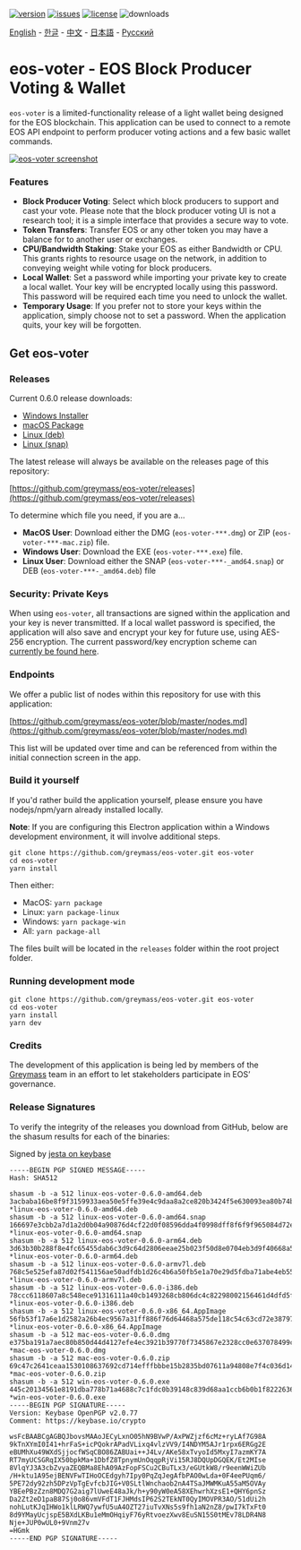 [![version](https://img.shields.io/github/release/greymass/eos-voter/all.svg)](https://github.com/greymass/eos-voter/releases)
[![issues](https://img.shields.io/github/issues/greymass/eos-voter.svg)](https://github.com/greymass/eos-voter/issues)
[![license](https://img.shields.io/badge/license-MIT-blue.svg)](https://raw.githubusercontent.com/greymass/eos-voter/master/LICENSE)
![downloads](https://img.shields.io/github/downloads/greymass/eos-voter/total.svg)

[English](https://github.com/greymass/eos-voter/blob/master/README.md) - [한글](https://github.com/greymass/eos-voter/blob/master/README.kr.md) - [中文](https://github.com/greymass/eos-voter/blob/master/README.zh.md) - [日本語](https://github.com/greymass/eos-voter/blob/master/README.ja.md) - [Русский](https://github.com/greymass/eos-voter/blob/master/README.ru.md)

# eos-voter - EOS Block Producer Voting & Wallet

`eos-voter` is a limited-functionality release of a light wallet being designed for the EOS blockchain. This application can be used to connect to a remote EOS API endpoint to perform producer voting actions and a few basic wallet commands.

[![eos-voter screenshot](https://raw.githubusercontent.com/greymass/eos-voter/master/eos-voter.png)](https://raw.githubusercontent.com/greymass/eos-voter/master/eos-voter.png)

### Features

- **Block Producer Voting**: Select which block producers to support and cast your vote. Please note that the block producer voting UI is not a research tool; it is a simple interface that provides a secure way to vote.
- **Token Transfers**: Transfer EOS or any other token you may have a balance for to another user or exchanges.
- **CPU/Bandwidth Staking**: Stake your EOS as either Bandwidth or CPU. This grants rights to resource usage on the network, in addition to conveying weight while voting for block producers.
- **Local Wallet**: Set a password while importing your private key to create a local wallet. Your key will be encrypted locally using this password. This password will be required each time you need to unlock the wallet.
- **Temporary Usage**: If you prefer not to store your keys within the application, simply choose not to set a password. When the application quits, your key will be forgotten.

## Get eos-voter

### Releases

Current 0.6.0 release downloads:

- [Windows Installer](https://github.com/greymass/eos-voter/releases/download/v0.6.0/win-eos-voter-0.6.0.exe)
- [macOS Package](https://github.com/greymass/eos-voter/releases/download/v0.6.0/mac-eos-voter-0.6.0.dmg)
- [Linux (deb)](https://github.com/greymass/eos-voter/releases/download/v0.6.0/linux-eos-voter-0.6.0-amd64.deb)
- [Linux (snap)](https://github.com/greymass/eos-voter/releases/download/v0.6.0/linux-eos-voter-0.6.0-amd64.snap)

The latest release will always be available on the releases page of this repository:

[https://github.com/greymass/eos-voter/releases](https://github.com/greymass/eos-voter/releases)

To determine which file you need, if you are a...

- **MacOS User**: Download either the DMG (`eos-voter-***.dmg`) or ZIP (`eos-voter-***-mac.zip`) file.
- **Windows User**: Download the EXE (`eos-voter-***.exe`) file.
- **Linux User**: Download either the SNAP (`eos-voter-***-_amd64.snap`) or DEB (`eos-voter-***-_amd64.deb`) file

### Security: Private Keys

When using `eos-voter`, all transactions are signed within the application and your key is never transmitted. If a local wallet password is specified, the application will also save and encrypt your key for future use, using AES-256 encryption. The current password/key encryption scheme can [currently be found here](https://github.com/aaroncox/eos-voter/blob/master/app/shared/actions/wallet.js#L71-L86).

### Endpoints

We offer a public list of nodes within this repository for use with this application:

[https://github.com/greymass/eos-voter/blob/master/nodes.md](https://github.com/greymass/eos-voter/blob/master/nodes.md)

This list will be updated over time and can be referenced from within the initial connection screen in the app.

### Build it yourself

If you'd rather build the application yourself, please ensure you have nodejs/npm/yarn already installed locally.

**Note**: If you are configuring this Electron application within a Windows development environment, it will involve additional steps.

```
git clone https://github.com/greymass/eos-voter.git eos-voter
cd eos-voter
yarn install
```

Then either:

- MacOS: `yarn package`
- Linux: `yarn package-linux`
- Windows: `yarn package-win`
- All: `yarn package-all`

The files built will be located in the `releases` folder within the root project folder.

### Running development mode

```
git clone https://github.com/greymass/eos-voter.git eos-voter
cd eos-voter
yarn install
yarn dev
```

### Credits

The development of this application is being led by members of the [Greymass](https://greymass.com) team in an effort to let stakeholders participate in EOS’ governance.

### Release Signatures

To verify the integrity of the releases you download from GitHub, below are the shasum results for each of the binaries:

Signed by [jesta on keybase](https://keybase.io/jesta)

```
-----BEGIN PGP SIGNED MESSAGE-----
Hash: SHA512

shasum -b -a 512 linux-eos-voter-0.6.0-amd64.deb
3acbaba16be8f9f3159933aea50e5ffe39e4c9daa8a2ce820b3424f5e630093ea80b74ba78b8f50d6e1a96cb650fc2c619b24e7d4f3eb3685353d9d2b1507dbe *linux-eos-voter-0.6.0-amd64.deb
shasum -b -a 512 linux-eos-voter-0.6.0-amd64.snap
166697e3cbb2a7d1a2d0b04a90876d4cf22d0f08596dda4f0998dff8f6f9f965084d72ef247f776936fc0d483e49845f38596eb0ba3b899c19ef499985bb48d1 *linux-eos-voter-0.6.0-amd64.snap
shasum -b -a 512 linux-eos-voter-0.6.0-arm64.deb
3d63b30b288f8e4fc65455dab6c3d9c64d2806eeae25b023f50d8e0704eb3d9f40668a53972569b22dc24e63d7f78ab01128e7dff5c04a290d2088a749866c9c *linux-eos-voter-0.6.0-arm64.deb
shasum -b -a 512 linux-eos-voter-0.6.0-armv7l.deb
768c5e525efa87d02f541156ae50adfdb1d26c4b6a50fb5e1a70e29d5fdba71abe4eb550feb5f83dee4ba6c29e50ef47b235359a1db49871dbaa0c1e9f426369 *linux-eos-voter-0.6.0-armv7l.deb
shasum -b -a 512 linux-eos-voter-0.6.0-i386.deb
78ccc6118607a8c548ece91316111a40cb1493268cb806dc4c82298002156461d4dfd5f48e540e1270d3c1efe8a4acd0cd0b7853c961465d76bdc3f264b4c96d *linux-eos-voter-0.6.0-i386.deb
shasum -b -a 512 linux-eos-voter-0.6.0-x86_64.AppImage
56fb53f17a6e1d2582a26b4ec9567a31ff886f76d64468a575de118c54c63cd72e38797a6d62212a3bc006d06f317fd8fa8e3bab55946737949ae7a963deb757 *linux-eos-voter-0.6.0-x86_64.AppImage
shasum -b -a 512 mac-eos-voter-0.6.0.dmg
e375ba191a7aec80b850d44d4127efe4ec3921b39770f7345867e2328cc0e637078499c374386a3909ea2d47f00c2ce7e6c3f557da9641e7af9752cf615de761 *mac-eos-voter-0.6.0.dmg
shasum -b -a 512 mac-eos-voter-0.6.0.zip
69c47c2641ceaa1530108637692cd714efffbbbe15b2835bd07611a94808e7f4c036d142cb02699839be285980e3db5402e49585167924d2ef5d3c0ad8ed2c54 *mac-eos-voter-0.6.0.zip
shasum -b -a 512 win-eos-voter-0.6.0.exe
445c20134561e8191dba778b71a4688c7c1fdc0b39148c839d68aa1ccb6b0b1f82226365590ae50378fcb416019de3d69677253a5404db55d3aef465d7ee7e11 *win-eos-voter-0.6.0.exe
-----BEGIN PGP SIGNATURE-----
Version: Keybase OpenPGP v2.0.77
Comment: https://keybase.io/crypto

wsFcBAABCgAGBQJbovsMAAoJECyLxnO05hN9BVwP/AxPWZjzf6cMz+ryLAf7G98A
9kTnXYmI0I41+hrFaS+icPQokrAPadVLixq4vlzVV9/I4NDYM5AJr1rpx6ERGg2E
eBUMhXu49WXdSjjocfWSqCBO86ZABUai++J4Lv/AKe58xTvyoId5MxyI7azmKY7A
RT7myUCSGRqIX50bpkMa+1DbfZ8TpnymUnOqqpRjVi15RJ8DQUpDGQEK/Et2MIse
8VlqYJ3A3cbZvyaZEQBMa8EhA09AzFopFSCu2CBuTLx3/eGUtkW8/r9eenWWiZUb
/H+ktu1A95ejBENVFwTIHoOCEdgyh7Ipy0PqZqJegAfbPAO0wLda+0F4eePUqm6/
5PE72dy92zh5DPzVpTgEvfcbJIG+V0SLtlWnchaob2nA4TSaJMWMKuA55aM5OVAy
YBEePBzZzn8MDQ7G2aig7lUweE48aJk/h+y90yW0eA58XEhwrhXzsE1+QHY6pnSz
Da2Zt2eD1paB87Sj0o86vmVFdT1FJHMdsIP62S2TEkNT0QyIMOVPR3AO/51dUi2h
nohLutKJqIHWo1klLRWQ7ywfU5uA4OZT27iuTvXNs5s9fh1aN2nZ8/pwI7kTxFt0
8d9YMayUcjspE5BXdLKBu1eMmOHqiyF76yRtvoezXwv8EuSN15S0tMEv78LDR4N8
Nje+JUP0wUL0+9Vnm27v
=HGmk
-----END PGP SIGNATURE-----
```
